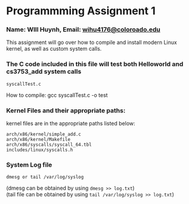 # Programmming Assignment 1

### Name: WIll Huynh, Email: wihu4176@coloroado.edu

This assignment will go over how to compile and install modern Linux kernel, as well as custom system calls.

### The C code included in this file will test both Helloworld and cs3753_add system calls 

```
syscallTest.c
```
How to compile: gcc syscallTest.c -o test

### Kernel Files and their appropriate paths:

kernel files are in the appropriate paths listed below: 
```
arch/x86/kernel/simple_add.c
arch/x86/kernel/Makefile
arch/x86/syscalls/syscall_64.tbl
includes/linux/syscalls.h

```

### System Log file
```
dmesg or tail /var/log/syslog
```
(dmesg can be obtained by using `dmesg >> log.txt`)<br/>
(tail file can be obtained by using `tail /var/log/syslog >> log.txt`)

